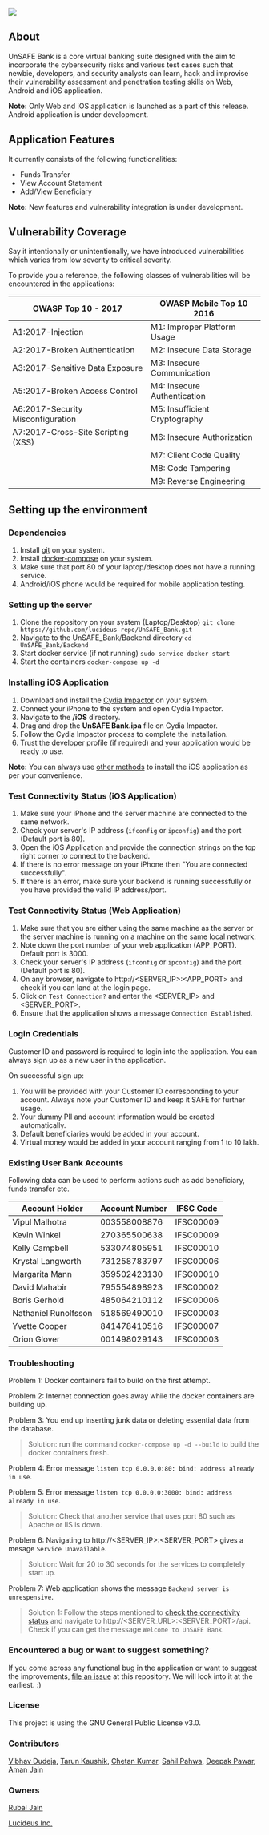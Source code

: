 ![](https://repository-images.githubusercontent.com/243465953/e8faaf80-6491-11ea-84c2-8f7116873cff)

## About

UnSAFE Bank is a core virtual banking suite designed with the aim to incorporate the cybersecurity risks and various test cases such that newbie, developers, and security analysts can learn, hack and improvise their vulnerability assessment and penetration testing skills on Web, Android and iOS application.

**Note:** Only Web and iOS application is launched as a part of this release. Android application is under development.

## Application Features

It currently consists of the following functionalities:

* Funds Transfer
* View Account Statement
* Add/View Beneficiary

**Note:** New features and vulnerability integration is under development.

## Vulnerability Coverage

Say it intentionally or unintentionally, we have introduced vulnerabilities which varies from low severity to critical severity. 

To provide you a reference, the following classes of vulnerabilities will be encountered in the applications:

| OWASP Top 10 - 2017 | OWASP Mobile Top 10 2016 |
|----------------------|-------------------|
| A1:2017-Injection | M1: Improper Platform Usage |
| A2:2017-Broken Authentication | M2: Insecure Data Storage |
| A3:2017-Sensitive Data Exposure | M3: Insecure Communication |
| A5:2017-Broken Access Control | M4: Insecure Authentication |
| A6:2017-Security Misconfiguration | M5: Insufficient Cryptography |
| A7:2017-Cross-Site Scripting (XSS) | M6: Insecure Authorization |
| | M7: Client Code Quality |
| | M8: Code Tampering |
| | M9: Reverse Engineering |


## Setting up the environment

### Dependencies

1. Install [git](https://www.atlassian.com/git/tutorials/install-git) on your system.
2. Install [docker-compose](https://docs.docker.com/compose/install/) on your system.
3. Make sure that port 80 of your laptop/desktop does not have a running service.
4. Android/iOS phone would be required for mobile application testing.

### Setting up the server

1. Clone the repository on your system (Laptop/Desktop)
`git clone https://github.com/lucideus-repo/UnSAFE_Bank.git`
2. Navigate to the UnSAFE_Bank/Backend directory
`cd UnSAFE_Bank/Backend`
3. Start docker service (if not running)
`sudo service docker start`
4. Start the containers
`docker-compose up -d`

### Installing iOS Application

1. Download and install the [Cydia Impactor](http://www.cydiaimpactor.com/) on your system.
2. Connect your iPhone to the system and open Cydia Impactor.
3. Navigate to the **/iOS** directory.
4. Drag and drop the **UnSAFE Bank.ipa** file on Cydia Impactor.
5. Follow the Cydia Impactor process to complete the installation.
6. Trust the developer profile (if required) and your application would be ready to use.

**Note:** You can always use [other methods](https://mobile-security.gitbook.io/mobile-security-testing-guide/ios-testing-guide/0x06b-basic-security-testing#installing-apps) to install the iOS application as per your convenience.

### Test Connectivity Status (iOS Application)

1. Make sure your iPhone and the server machine are connected to the same network.
2. Check your server's IP address (`ifconfig` or `ipconfig`) and the port (Default port is 80).
3. Open the iOS Application and provide the connection strings on the top right corner to connect to the backend.
4. If there is no error message on your iPhone then "You are connected successfully".
5. If there is an error, make sure your backend is running successfully or you have provided the valid IP address/port.

### Test Connectivity Status (Web Application)

1. Make sure that you are either using the same machine as the server or the server machine is running on a machine on the same local network.
2. Note down the port number of your web application (APP_PORT). Default port is 3000.
3. Check your server's IP address (`ifconfig` or `ipconfig`) and the port (Default port is 80).
4. On any browser, navigate to http://<SERVER_IP>:<APP_PORT> and check if you can land at the login page.
5. Click on `Test Connection?` and enter the <SERVER_IP> and <SERVER_PORT>.
6. Ensure that the application shows a message `Connection Established`.



### Login Credentials

Customer ID and password is required to login into the application. You can always sign up as a new user in the application.

On successful sign up:

1. You will be provided with your Customer ID corresponding to your account. Always note your Customer ID and keep it SAFE for further usage.
2. Your dummy PII and account information would be created automatically.
3. Default beneficiaries would be added in your account.
4. Virtual money would be added in your account ranging from 1 to 10 lakh.

### Existing User Bank Accounts

Following data can be used to perform actions such as add beneficiary, funds transfer etc.

| Account Holder | Account Number | IFSC Code |
| -------------- | -------------- | --------- |
| Vipul Malhotra | 003558008876 | IFSC00009 |
| Kevin Winkel | 270365500638 | IFSC00009 |
| Kelly Campbell | 533074805951 | IFSC00010 |
| Krystal Langworth | 731258783797 | IFSC00006 |
| Margarita Mann | 359502423130 | IFSC00010 |
| David Mahabir | 795554898923 | IFSC00002 |
| Boris Gerhold | 485064210112 | IFSC00006 |
| Nathaniel Runolfsson | 518569490010 | IFSC00003 |
| Yvette Cooper | 841478410516 | IFSC00007 |
| Orion Glover | 001498029143 | IFSC00003 |

### Troubleshooting
Problem 1: Docker containers fail to build on the first attempt.

Problem 2: Internet connection goes away while the docker containers are building up. 

Problem 3: You end up inserting junk data or deleting essential data from the database.

> Solution: run the command `docker-compose up -d --build` to build the docker containers fresh.

Problem 4: Error message `listen tcp 0.0.0.0:80: bind: address already in use`.

Problem 5: Error message `listen tcp 0.0.0.0:3000: bind: address already in use`.

> Solution: Check that another service that uses port 80 such as Apache or IIS is down.

Problem 6: Navigating to http://<SERVER_IP>:<SERVER_PORT> gives a mesage `Service Unavailable`. 

> Solution: Wait for 20 to 30 seconds for the services to completely start up.

Problem 7: Web application shows the message `Backend server is unrespensive`.

> Solution 1: Follow the steps mentioned to [check the connectivity status](https://github.com/lucideus-repo/UnSAFE_Bank/blob/master/README.md#test-connectivity-status-web-application) and navigate to http://<SERVER_URL>:<SERVER_PORT>/api. Check if you can get the message `Welcome to UnSAFE Bank`.


### Encountered a bug or want to suggest something?

If you come across any functional bug in the application or want to suggest the improvements, [file an issue](https://github.com/lucideus-repo/UnSAFE_Bank/issues) at this repository. We will look into it at the earliest. :)

### License

This project is using the GNU General Public License v3.0.

### Contributors

[Vibhav Dudeja](https://www.linkedin.com/in/vibhavd), [Tarun Kaushik](https://linkedin.com/in/tarun-kaushik-13827229), [Chetan Kumar](https://www.linkedin.com/in/chetan-daksh-0023b66a/), [Sahil Pahwa](https://www.linkedin.com/in/sahilpahwa1/), [Deepak Pawar](https://www.linkedin.com/in/deepak-singh-pawar/), [Aman Jain](https://www.linkedin.com/in/jn-aman/)

### Owners

[Rubal Jain](https://www.linkedin.com/in/rubaljain-1991)

[Lucideus Inc.](https://www.lucideus.com)
